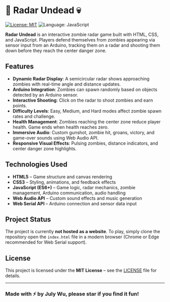 # 🧭 Radar Undead 💀

[![License: MIT](https://img.shields.io/badge/License-MIT-yellow.svg)](LICENSE)
![Language: JavaScript](https://img.shields.io/badge/Language-JavaScript-blue.svg)

**Radar Undead** is an interactive zombie radar game built with HTML, CSS, and JavaScript. Players defend themselves from zombies appearing via sensor input from an Arduino, tracking them on a radar and shooting them down before they reach the center danger zone. 

## Features

- **Dynamic Radar Display**: A semicircular radar shows approaching zombies with real-time angle and distance updates.  
- **Arduino Integration**: Zombies can spawn randomly based on objects detected by an Arduino sensor.  
- **Interactive Shooting**: Click on the radar to shoot zombies and earn points.  
- **Difficulty Levels**: Easy, Medium, and Hard modes affect zombie spawn rates and challenge.  
- **Health Management**: Zombies reaching the center zone reduce player health. Game ends when health reaches zero.  
- **Immersive Audio**: Custom gunshot, zombie hit, groans, victory, and game-over sounds using Web Audio API.  
- **Responsive Visual Effects**: Pulsing zombies, distance indicators, and center danger zone highlights.  

## Technologies Used

- **HTML5** – Game structure and canvas rendering  
- **CSS3** – Styling, animations, and feedback effects  
- **JavaScript (ES6+)** – Game logic, radar mechanics, zombie management, Arduino communication, audio handling  
- **Web Audio API** – Custom sound effects and music generation  
- **Web Serial API** – Arduino connection and sensor data input  

## Project Status

The project is currently **not hosted as a website**. To play, simply clone the repository open the `index.html` file in a modern browser (Chrome or Edge recommended for Web Serial support).

## License

This project is licensed under the **MIT License** – see the [LICENSE](LICENSE) file for details.  

---

### Made with ⚡️ by July Wu, please star if you find it fun!
